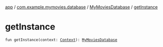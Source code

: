 [app](../../index.md) / [com.example.mymovies.database](../index.md) / [MyMoviesDatabase](index.md) / [getInstance](./get-instance.md)

# getInstance

`fun getInstance(context: `[`Context`](https://developer.android.com/reference/android/content/Context.html)`): `[`MyMoviesDatabase`](index.md)